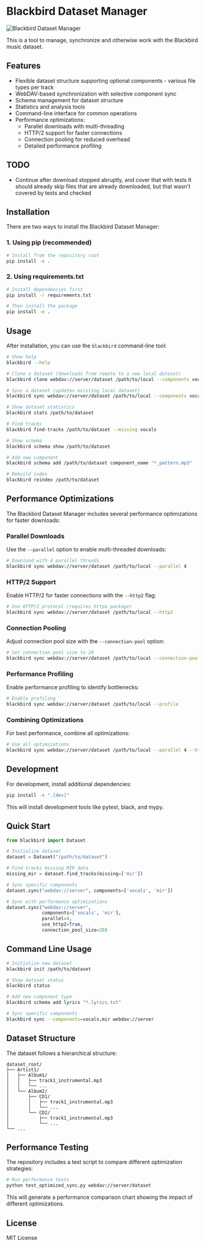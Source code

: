 # Blackbird Dataset Manager

![Blackbird Dataset Manager](https://github.com/Kiberchaika/The_Blackbird_Dataset/blob/0b2b11f6de602f97d1b4f65fdb1164d7cd5e37b0/blackbird.jpg)


This is a tool to manage, synchronize and otherwise work with the Blackbird music dataset.

## Features

- Flexible dataset structure supporting optional components - various file types per track
- WebDAV-based synchronization with selective component sync
- Schema management for dataset structure
- Statistics and analysis tools
- Command-line interface for common operations
- Performance optimizations:
  - Parallel downloads with multi-threading
  - HTTP/2 support for faster connections
  - Connection pooling for reduced overhead
  - Detailed performance profiling

## TODO

- Continue after download stopped abruptly, and cover that with tests
It should already skip files that are already downloaded, but that wasn't covered by tests and checked

## Installation

There are two ways to install the Blackbird Dataset Manager:

### 1. Using pip (recommended)

```bash
# Install from the repository root
pip install -e .
```

### 2. Using requirements.txt

```bash
# Install dependencies first
pip install -r requirements.txt

# Then install the package
pip install -e .
```

## Usage

After installation, you can use the `blackbird` command-line tool:

```bash
# Show help
blackbird --help

# Clone a dataset (downloads from remote to a new local dataset)
blackbird clone webdav://server/dataset /path/to/local --components vocals,instrumental --parallel 4

# Sync a dataset (updates existing local dataset)
blackbird sync webdav://server/dataset /path/to/local --components vocals,instrumental --parallel 4

# Show dataset statistics
blackbird stats /path/to/dataset

# Find tracks
blackbird find-tracks /path/to/dataset --missing vocals

# Show schema
blackbird schema show /path/to/dataset

# Add new component
blackbird schema add /path/to/dataset component_name "*_pattern.mp3"

# Rebuild index
blackbird reindex /path/to/dataset
```

## Performance Optimizations

The Blackbird Dataset Manager includes several performance optimizations for faster downloads:

### Parallel Downloads

Use the `--parallel` option to enable multi-threaded downloads:

```bash
# Download with 4 parallel threads
blackbird sync webdav://server/dataset /path/to/local --parallel 4
```

### HTTP/2 Support

Enable HTTP/2 for faster connections with the `--http2` flag:

```bash
# Use HTTP/2 protocol (requires httpx package)
blackbird sync webdav://server/dataset /path/to/local --http2
```

### Connection Pooling

Adjust connection pool size with the `--connection-pool` option:

```bash
# Set connection pool size to 20
blackbird sync webdav://server/dataset /path/to/local --connection-pool 20
```

### Performance Profiling

Enable performance profiling to identify bottlenecks:

```bash
# Enable profiling
blackbird sync webdav://server/dataset /path/to/local --profile
```

### Combining Optimizations

For best performance, combine all optimizations:

```bash
# Use all optimizations
blackbird sync webdav://server/dataset /path/to/local --parallel 4 --http2 --connection-pool 20 --profile
```

## Development

For development, install additional dependencies:

```bash
pip install -e ".[dev]"
```

This will install development tools like pytest, black, and mypy.

## Quick Start

```python
from blackbird import Dataset

# Initialize dataset
dataset = Dataset("/path/to/dataset")

# Find tracks missing MIR data
missing_mir = dataset.find_tracks(missing=['mir'])

# Sync specific components
dataset.sync("webdav://server", components=['vocals', 'mir'])

# Sync with performance optimizations
dataset.sync("webdav://server", 
             components=['vocals', 'mir'],
             parallel=4,
             use_http2=True,
             connection_pool_size=20)
```

## Command Line Usage

```bash
# Initialize new dataset
blackbird init /path/to/dataset

# Show dataset status
blackbird status

# Add new component type
blackbird schema add lyrics "*.lyrics.txt"

# Sync specific components
blackbird sync --components=vocals,mir webdav://server
```

## Dataset Structure

The dataset follows a hierarchical structure:
```
dataset_root/
├── Artist1/
│   ├── Album1/
│   │   ├── track1_instrumental.mp3
│   │   └── ...
│   └── Album2/
│       ├── CD1/
│       │   ├── track1_instrumental.mp3
│       │   └── ...
│       └── CD2/
│           ├── track1_instrumental.mp3
│           └── ...
└── ...
```

## Performance Testing

The repository includes a test script to compare different optimization strategies:

```bash
# Run performance tests
python test_optimized_sync.py webdav://server/dataset
```

This will generate a performance comparison chart showing the impact of different optimizations.

## License

MIT License